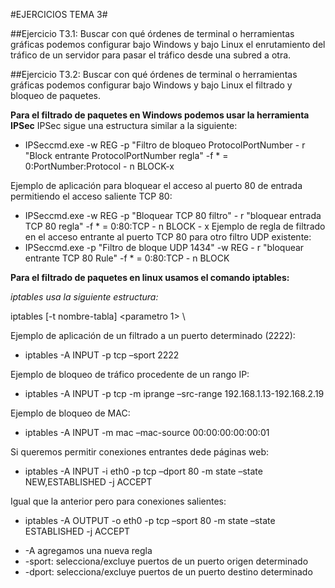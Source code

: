 #EJERCICIOS TEMA 3#

##Ejercicio T3.1: Buscar con qué órdenes de terminal o herramientas gráficas podemos configurar bajo Windows y bajo Linux el enrutamiento del tráfico de un servidor para pasar el tráfico desde una subred a otra.




##Ejercicio T3.2: Buscar con qué órdenes de terminal o herramientas gráficas podemos configurar bajo Windows y bajo Linux el filtrado y bloqueo de paquetes.

**Para el filtrado de paquetes en Windows podemos usar la herramienta IPSec**
IPSec sigue una estructura similar a la siguiente:
- IPSeccmd.exe -w REG -p "Filtro de bloqueo ProtocolPortNumber - r "Block entrante ProtocolPortNumber regla" -f * = 0:PortNumber:Protocol - n BLOCK-x

Ejemplo de aplicación para bloquear el acceso al puerto 80 de entrada permitiendo el acceso saliente TCP 80:
- IPSeccmd.exe -w REG -p "Bloquear TCP 80 filtro" - r "bloquear entrada TCP 80 regla" -f * = 0:80:TCP - n BLOCK - x
Ejemplo de regla de filtrado en el acceso entrante al puerto TCP 80 para otro filtro UDP existente:
- IPSeccmd.exe -p "Filtro de bloque UDP 1434" -w REG - r "bloquear entrante TCP 80 Rule" -f * = 0:80:TCP - n BLOCK

**Para el filtrado de paquetes en linux usamos el comando iptables:**

*iptables usa la siguiente estructura:*

iptables [-t nombre-tabla] <comando> <nombre-cadena> <parametro 1> \ <opcion1>

Ejemplo de aplicación de un filtrado a un puerto determinado (2222):
- iptables -A INPUT -p tcp –sport 2222

Ejemplo de bloqueo de tráfico procedente de un rango IP:
- iptables -A INPUT -p tcp -m iprange –src-range 192.168.1.13-192.168.2.19

Ejemplo de bloqueo de MAC:
- iptables -A INPUT -m mac –mac-source 00:00:00:00:00:01

Si queremos permitir conexiones entrantes dede páginas web:
- iptables -A INPUT -i eth0 -p tcp –dport 80 -m state –state NEW,ESTABLISHED -j ACCEPT

Igual que la anterior pero para conexiones salientes:
- iptables -A OUTPUT -o eth0 -p tcp –sport 80 -m state –state ESTABLISHED -j ACCEPT

* -A agregamos una nueva regla
* -sport: selecciona/excluye puertos de un puerto origen determinado
* -dport: selecciona/excluye puertos de un puerto destino determinado